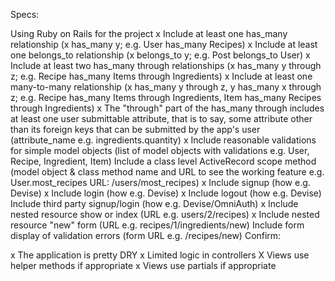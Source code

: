 Specs:

 Using Ruby on Rails for the project
 x  Include at least one has_many relationship (x has_many y; e.g. User has_many Recipes)
 x  Include at least one belongs_to relationship (x belongs_to y; e.g. Post belongs_to User)
 x  Include at least two has_many through relationships (x has_many y through z; e.g. Recipe has_many Items through Ingredients)
 x  Include at least one many-to-many relationship (x has_many y through z, y has_many x through z; e.g. Recipe has_many Items through Ingredients, Item has_many Recipes through Ingredients)
 x  The "through" part of the has_many through includes at least one user submittable attribute, that is to say, some attribute other than its foreign keys that can be submitted by the app's user (attribute_name e.g. ingredients.quantity)
 x  Include reasonable validations for simple model objects (list of model objects with validations e.g. User, Recipe, Ingredient, Item)
   Include a class level ActiveRecord scope method (model object & class method name and URL to see the working feature e.g. User.most_recipes URL: /users/most_recipes)
 x  Include signup (how e.g. Devise)
 x  Include login (how e.g. Devise)
 x  Include logout (how e.g. Devise)
   Include third party signup/login (how e.g. Devise/OmniAuth)
 x  Include nested resource show or index (URL e.g. users/2/recipes)
 x  Include nested resource "new" form (URL e.g. recipes/1/ingredients/new)
   Include form display of validation errors (form URL e.g. /recipes/new)
Confirm:

 x  The application is pretty DRY
 x  Limited logic in controllers
 X  Views use helper methods if appropriate
 x  Views use partials if appropriate